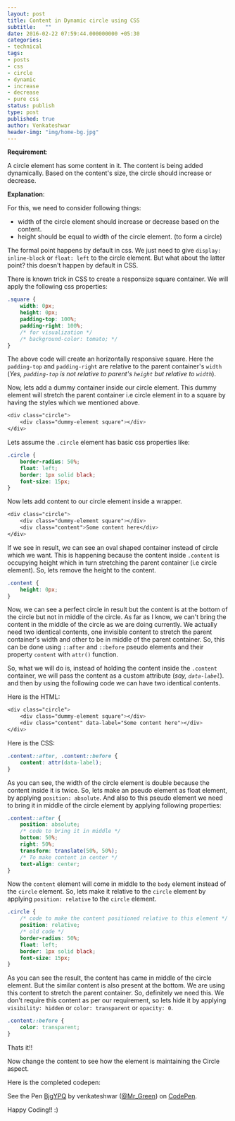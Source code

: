 ```yaml
---
layout: post
title: Content in Dynamic circle using CSS
subtitle:   ""
date: 2016-02-22 07:59:44.000000000 +05:30
categories:
- technical
tags:
- posts
- css
- circle
- dynamic
- increase
- decrease
- pure css
status: publish
type: post
published: true
author: Venkateshwar
header-img: "img/home-bg.jpg"
---
```


**Requirement**:

A circle element has some content in it. The content is being added dynamically. Based on the content's size, the circle should increase or decrease.

**Explanation**:

For this, we need to consider following things:

- width of the circle element should increase or decrease based on the content.
- height should be equal to width of the circle element. (to form a circle)

The formal point happens by default in css. We just need to give `display: inline-block` or `float: left` to the circle element. But what about the latter point?  this doesn't happen by default in CSS. 

There is known trick in CSS to create a responsize square container. We will apply the following css properties:

```css
.square {
    width: 0px;
    height: 0px;
    padding-top: 100%;
    padding-right: 100%;
    /* for visualization */
    /* background-color: tomato; */
}
```

The above code will create an horizontally responsive square. Here the `padding-top` and `padding-right` are relative to the parent container's `width` (_Yes, `padding-top` is not relative to parent's `height` but relative to `width`_).

Now, lets add a dummy container inside our circle element. This dummy element will stretch the parent container i.e circle element in to a square by having the styles which we mentioned above.

```css
<div class="circle">
    <div class="dummy-element square"></div>
</div>
```

Lets assume the `.circle` element has basic css properties like:

```css
.circle {
    border-radius: 50%;
    float: left;
    border: 1px solid black;
    font-size: 15px;
}
```

Now lets add content to our circle element inside a wrapper. 

```css
<div class="circle">
    <div class="dummy-element square"></div>
    <div class="content">Some content here</div>
</div>
```

If we see in result, we can see an oval shaped container instead of circle which we want. This is happening because the content inside `.content` is occupying height which in turn stretching the parent container (i.e circle element). So, lets remove the height to the content.

```css
.content {
    height: 0px;
}
```

Now, we can see a perfect circle in result but the content is at the bottom of the circle but not in middle of the circle. As far as I know, we can't bring the content in the middle of the circle as we are doing currently. We actually need two identical contents, one invisible content to stretch the parent container's width and other to be in middle of the parent container. So, this can be done using `::after` and `::before` pseudo elements and their property `content` with `attr()` function.

So, what we will do is, instead of holding the content inside the `.content` container, we will pass the content as a custom attribute (_say, `data-label`_). and then by using the following code we can have two identical contents.

Here is the HTML:

```css
<div class="circle">
    <div class="dummy-element square"></div>
    <div class="content" data-label="Some content here"></div>
</div>
```

Here is the CSS:

```css
.content::after, .content::before {
    content: attr(data-label);
}
```

As you can see, the width of the circle element is double because the content inside it is twice. So, lets make an pseudo element as float element, by applying `position: absolute`. And also to this pseudo element we need to bring it in middle of the circle element by applying following properties:

```css
.content::after {
    position: absolute;
    /* code to bring it in middle */
    bottom: 50%;
    right: 50%;
    transform: translate(50%, 50%);
    /* To make content in center */
    text-align: center;
}
```

Now the `content` element will come in middle to the `body` element instead of the `circle` element. So, lets make it relative to the `circle` element by applying `position: relative` to the `circle` element.

```css
.circle {
    /* code to make the content positioned relative to this element */
    position: relative;
    /* old code */
    border-radius: 50%;
    float: left;
    border: 1px solid black;
    font-size: 15px;
}
```

As you can see the result, the content has came in middle of the circle element. But the similar content is also present at the bottom. We are using this content to stretch the parent container. So, definitely we need this. We don't require this content as per our requirement, so lets hide it by applying `visibility: hidden` or `color: transparent` or `opacity: 0`.

```css
.content::before {
    color: transparent;
}
```

Thats it!! 

Now change the content to see how the element is maintaining the Circle aspect.

Here is the completed codepen:

<p data-height="268" data-theme-id="1592" data-slug-hash="BjgYPQ" data-default-tab="result" data-user="Mr_Green" class='codepen'>See the Pen <a href='http://codepen.io/Mr_Green/pen/BjgYPQ/'>BjgYPQ</a> by venkateshwar (<a href='http://codepen.io/Mr_Green'>@Mr_Green</a>) on <a href='http://codepen.io'>CodePen</a>.</p>
<script async src="//assets.codepen.io/assets/embed/ei.js"></script>

Happy Coding!! :)
